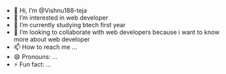 - 👋 Hi, I’m @Vishnu188-teja
- 👀 I’m interested in web developer 
- 🌱 I’m currently studying btech first year 
- 💞️ I’m looking to collaborate with web developers because i want to know more about web developer 
- 📫 How to reach me ...
- 😄 Pronouns: ...
- ⚡ Fun fact: ...

<!---
Vishnu188-teja/Vishnu188-teja is a ✨ special ✨ repository because its `README.md` (this file) appears on your GitHub profile.
You can click the Preview link to take a look at your changes.
--->
